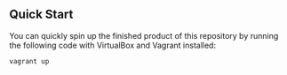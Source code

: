 ## Quick Start

You can quickly spin up the finished product of this repository by running the following code with VirtualBox and Vagrant installed:

```shell
vagrant up
```
